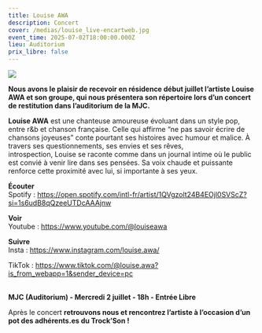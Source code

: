 ```yaml
---
title: Louise AWA
description: Concert
cover: /medias/louise_live-encartweb.jpg
event_time: 2025-07-02T18:00:00.000Z
lieu: Auditorium
prix_libre: false
---
```

![](/medias/louise_live-pageweb.jpg)

**Nous avons le plaisir de recevoir en résidence début juillet l’artiste Louise AWA et son groupe, qui nous présentera son répertoire lors d’un concert de restitution dans l’auditorium de la MJC.**

**Louise AWA** est une chanteuse amoureuse évoluant dans un style pop, entre r&b et chanson française. Celle qui affirme “ne pas savoir écrire de chansons joyeuses” conte pourtant ses histoires avec humour et malice. À travers ses questionnements, ses envies et ses rêves, introspection, Louise se raconte comme dans un journal intime où le public est convié à venir lire dans ses pensées. Sa voix chaude et puissante renforce cette proximité avec lui, si importante à ses yeux.

**Écouter** \
Spotify : <https://open.spotify.com/intl-fr/artist/1QVgzolt24B4EOjl0SVScZ?si=1s6udB8qQzeeUTDcAAAjnw>

**Voir**\
Youtube : <https://www.youtube.com/@louiseawa> 

**Suivre**\
Insta : <https://www.instagram.com/louise.awa/> 

TikTok : <https://www.tiktok.com/@louise.awa?is_from_webapp=1&sender_device=pc>

\
**MJC (Auditorium) - Mercredi 2 juillet - 18h - Entrée Libre**

Après le concert **retrouvons nous et rencontrez l’artiste à l’occasion d’un pot des adhérents.es du Trock’Son !**